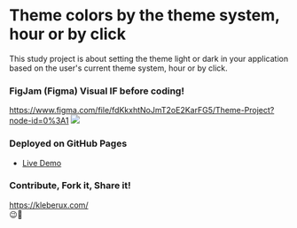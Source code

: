 # Theme colors by the theme system, hour or by click

This study project is about setting the theme light or dark in your application based on the user's current theme system, hour or by click.


### FigJam (Figma) Visual IF before coding!
https://www.figma.com/file/fdKkxhtNoJmT2oE2KarFG5/Theme-Project?node-id=0%3A1
<img src="https://kleberux.com/projects/theme-project.jpg">

### Deployed on GitHub Pages
- [Live Demo](https://kleber-smartdev.github.io/Theme-By-System-Hours-Click-v2.0/)

### Contribute, Fork it, Share it!
https://kleberux.com/
<br>
😉🚀
